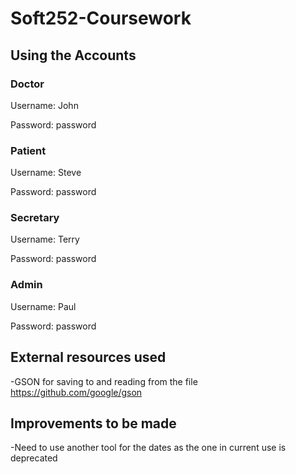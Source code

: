 # Soft252-Coursework
## Using the Accounts
### Doctor

Username: John

Password: password

### Patient

Username: Steve

Password: password

### Secretary

Username: Terry

Password: password

### Admin

Username: Paul

Password: password


## External resources used

-GSON for saving to and reading from the file https://github.com/google/gson

## Improvements to be made

-Need to use another tool for the dates as the one in current use is deprecated
